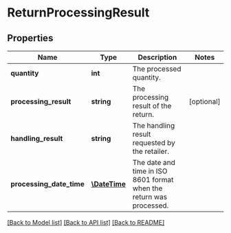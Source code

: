 # ReturnProcessingResult

## Properties
Name | Type | Description | Notes
------------ | ------------- | ------------- | -------------
**quantity** | **int** | The processed quantity. | 
**processing_result** | **string** | The processing result of the return. | [optional] 
**handling_result** | **string** | The handling result requested by the retailer. | 
**processing_date_time** | [**\DateTime**](\DateTime.md) | The date and time in ISO 8601 format when the return was processed. | 

[[Back to Model list]](../README.md#documentation-for-models) [[Back to API list]](../README.md#documentation-for-api-endpoints) [[Back to README]](../README.md)


